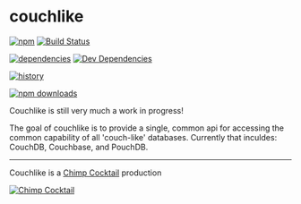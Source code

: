 # couchlike

[![npm](http://img.shields.io/npm/v/couchlike.svg)](https://www.npmjs.org/package/couchlike) [![Build Status](http://img.shields.io/travis/chimpcocktail/couchlike.svg)](https://travis-ci.org/chimpcocktail/couchlike)

[![dependencies](https://david-dm.org/chimpcocktail/couchlike.svg)](https://david-dm.org/chimpcocktail/couchlike) [![Dev Dependencies](https://david-dm.org/chimpcocktail/couchlike/dev-status.svg)](https://david-dm.org/chimpcocktail/couchlike#info=devDependencies)

[![history](http://img.shields.io/badge/history-changelog-brightgreen.svg)](https://github.com/chimpcocktail/couchlike/blob/master/CHANGELOG.md)

[![npm downloads](http://img.shields.io/npm/dm/couchlike.svg)](https://www.npmjs.org/package/couchlike)

Couchlike is still very much a work in progress!

The goal of couchlike is to provide a single, common api for accessing the common capability of all 'couch-like' databases. Currently that inculdes: CouchDB, Couchbase, and PouchDB.

----

Couchlike is a [Chimp Cocktail](http://chimpcocktail.github.io) production

[![Chimp Cocktail](http://chimpcocktail.github.io/chimpcocktail.png)](http://chimpcocktail.github.io)


